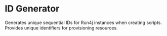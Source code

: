 # ID Generator

Generates unique sequential IDs for Run4j instances when creating scripts. Provides unique identifiers for provisioning resources.
